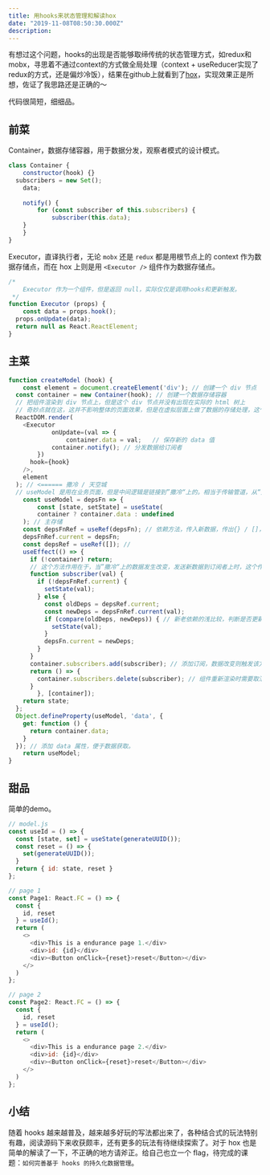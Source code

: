```yaml
---
title: 用hooks来状态管理和解读hox
date: "2019-11-08T08:50:30.000Z"
description: 
---
```


有想过这个问题，hooks的出现是否能够取缔传统的状态管理方式，如redux和mobx，寻思着不通过context的方式做全局处理（context + useReducer实现了redux的方式，还是偏炒冷饭），结果在github上就看到了[hox](https://github.com/umijs/hox)，实现效果正是所想，佐证了我思路还是正确的～

代码很简短，细细品。

## 前菜

Container，数据存储容器，用于数据分发，观察者模式的设计模式。

```javascript
class Container {
	constructor(hook) {}
  subscribers = new Set();
	data;
	
	notify() {
		for (const subscriber of this.subscribers) {
			subscriber(this.data);
    }    
	}
}
```

Executor，直译执行者，无论 `mobx` 还是 `redux` 都是用根节点上的 context 作为数据存储点，而在 hox 上则是用 `<Executor />` 组件作为数据存储点。

```jsx
/*
	Executor 作为一个组件，但是返回 null，实际仅仅是调用hooks和更新触发。
 */
function Executor (props) {
	const data = props.hook();
  props.onUpdate(data);
  return null as React.ReactElement;
}
```

## 主菜

```javascript
function createModel (hook) {
	const element = document.createElement('div'); // 创建一个 div 节点
  const container = new Container(hook); // 创建一个数据存储容器
  // 把组件渲染到 div 节点上，但是这个 div 节点并没有出现在实际的 html 树上
  // 奇妙点就在这，这并不影响整体的页面效果，但是在虚拟层面上做了数据的存储处理，这个 div 存在于内存，React的虚拟 dom 中。
  ReactDOM.render(
  	<Executor
			onUpdate=(val => {
				container.data = val;	// 保存新的 data 值
    		container.notify(); // 分发数据给订阅者
    	})    
      hook={hook}
    />,
    element
  ); // <====== 撒冷 / 天空城
  // useModel 是用在业务页面，但是中间逻辑是链接到”撒冷“上的。相当于传输管道，从“天空城”拿下数据，业务页面使用和操作。
	const useModel = depsFn => {
		const [state, setState] = useState(
    	container ? container.data : undefined
    ); // 主存储
  	const depsFnRef = useRef(depsFn); // 依赖方法，传入新数据，传出{} / []，与 hooks 方法的第二个参数类似，不过这个是一个 function
    depsFnRef.current = depsFn;
    const depsRef = useRef([]); //
    useEffect(() => {
      if (!container) return;
      // 这个方法作用在于，当”撒冷“上的数据发生改变，发送新数据到订阅者上时，这个作用在业务页面上的 useModel 需要作出响应来改变存储值，相当于一个拉取数据的操作。
      function subscriber(val) {
        if (!depsFnRef.current) {
          setState(val);
        } else {
          const oldDeps = depsRef.current; 
          const newDeps = depsFnRef.current(val);
          if (compare(oldDeps, newDeps)) { // 新老依赖的浅比较，判断是否更新数据
            setState(val);
          }
          depsFn.current = newDeps;
        }
      }
      container.subscribers.add(subscriber); // 添加订阅，数据改变则触发该方法
      return () => {
        container.subscribers.delete(subscriber); // 组件重新渲染时需要取消订阅，详见 useEffect。
      }
		}, [container]);
  	return state;
  };
  Object.defineProperty(useModel, 'data', {
    get: function () {
      return container.data; 
    }
  }); // 添加 data 属性，便于数据获取。
	return useModel;
}
```

## 甜品

简单的demo。

```javascript
// model.js
const useId = () => {
  const [state, set] = useState(generateUUID());
  const reset = () => {
    set(generateUUID());
  }
  return { id: state, reset }
};
```

```javascript
// page 1
const Page1: React.FC = () => {
  const {
    id, reset
  } = useId();
  return (
    <>
      <div>This is a endurance page 1.</div>
      <div>id: {id}</div>
      <div><Button onClick={reset}>reset</Button></div>
    </>
  )
};
```

```javascript
// page 2
const Page2: React.FC = () => {
  const {
    id, reset
  } = useId();
  return (
    <>
      <div>This is a endurance page 2.</div>
      <div>id: {id}</div>
      <div><Button onClick={reset}>reset</Button></div>
    </>
  )
};
```

## 小结

随着 hooks 越来越普及，越来越多好玩的写法都出来了，各种结合式的玩法特别有趣，阅读源码下来收获颇丰，还有更多的玩法有待继续探索了。对于 hox 也是简单的解读了一下，不正确的地方请斧正。给自己也立一个 flag，待完成的课题：`如何完善基于 hooks 的持久化数据管理`。

